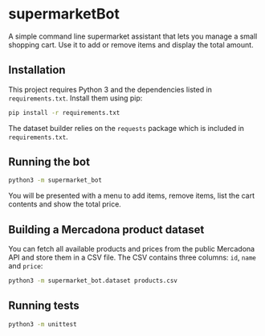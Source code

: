 # supermarketBot

A simple command line supermarket assistant that lets you manage a small shopping cart. Use it to add or remove items and display the total amount.

## Installation

This project requires Python 3 and the dependencies listed in
`requirements.txt`. Install them using pip:

```bash
pip install -r requirements.txt
```

The dataset builder relies on the `requests` package which is included in
`requirements.txt`.

## Running the bot

```bash
python3 -m supermarket_bot
```

You will be presented with a menu to add items, remove items, list the cart contents and show the total price.

## Building a Mercadona product dataset

You can fetch all available products and prices from the public Mercadona API and
store them in a CSV file. The CSV contains three columns: `id`, `name` and `price`:

```bash
python3 -m supermarket_bot.dataset products.csv
```

## Running tests

```bash
python3 -m unittest
```
